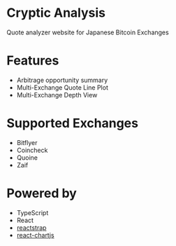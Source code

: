 # Cryptic Analysis
Quote analyzer website for Japanese Bitcoin Exchanges

# Features
- Arbitrage opportunity summary
- Multi-Exchange Quote Line Plot
- Multi-Exchange Depth View

# Supported Exchanges
- Bitflyer
- Coincheck
- Quoine
- Zaif

# Powered by
- TypeScript
- React
- [reactstrap](https://reactstrap.github.io)
- [react-chartjs](https://github.com/reactjs/react-chartjs)
